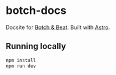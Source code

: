 # botch-docs

Docsite for [Botch & Beat](https://github.com/tiltowait/botch). Built with [Astro](https://astro.build/).

## Running locally

```sh
npm install
npm run dev
```
